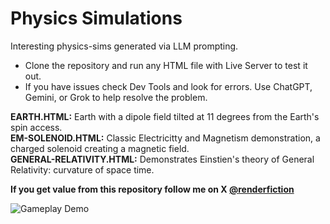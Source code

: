 # Physics Simulations
Interesting physics-sims generated via LLM prompting.

- Clone the repository and run any HTML file with Live Server to test it out.
- If you have issues check Dev Tools and look for errors. Use ChatGPT, Gemini, or Grok to help resolve the problem.

**EARTH.HTML:** Earth with a dipole field tilted at 11 degrees from the Earth's spin access. <br>
**EM-SOLENOID.HTML:** Classic Electricitty and Magnetism demonstration, a charged solenoid creating a magnetic field. <br>
**GENERAL-RELATIVITY.HTML:** Demonstrates Einstien's theory of General Relativity: curvature of space time. <br>

**If you get value from this repository follow me on X [@renderfiction](https://x.com/renderfiction)**

![Gameplay Demo](demo.gif)
